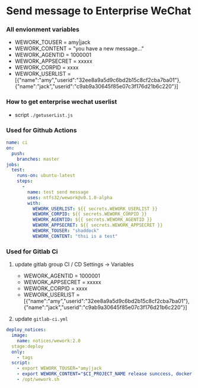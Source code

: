 # Send message to Enterprise WeChat

### All envionment variables

- WEWORK_TOUSER = amy|jack
- WEWORK_CONTENT = "you have a new message..."
- WEWORK_AGENTID = 1000001
- WEWORK_APPSECRET = xxxxx
- WEWORK_CORPID = xxxx
- WEWORK_USERLIST = [{"name":"amy","userid":"32ee8a9a5d9c6bd2b15c8cf2cba7ba01"},{"name":"jack","userid":"c9ab9a30645f85e07c3f176d21b6c220"}]



### How to get enterprise wechat userlist

- script `./getuserList.js`

### Used for Github Actions
``` yaml
name: ci
on:
  push:
    branches: master
jobs:
  test:
    runs-on: ubuntu-latest
    steps:
      -
        name: test send message
        uses: ntfs32/wework@v0.1.0-alpha
        with:
          WEWORK_USERLIST: ${{ secrets.WEWORK_USERLIST }}
          WEWORK_CORPID: ${{ secrets.WEWORK_CORPID }}
          WEWORK_AGENTID: ${{ secrets.WEWORK_AGENTID }}
          WEWORK_APPSECRET: ${{ secrets.WEWORK_APPSECRET }}
          WEWORK_TOUSER: "shaddock"
          WEWORK_CONTENT: "thsi is a test"

```

### Used for Gitlab Ci

1.  update gitlab group CI / CD Settings -> Variables
     - WEWORK_AGENTID = 1000001
     - WEWORK_APPSECRET = xxxxx
     - WEWORK_CORPID = xxxx
     - WEWORK_USERLIST = [{"name":"amy","userid":"32ee8a9a5d9c6bd2b15c8cf2cba7ba01"},{"name":"jack","userid":"c9ab9a30645f85e07c3f176d21b6c220"}]

2. update `gitlab-ci.yml`

``` yaml
deploy_notices:
  image:
    name: notices/wework:2.0
  stage:deploy
  only:
    - tags
  script:
    - export WEWORK_TOUSER="amy|jack
    - export WEWORK_CONTENT="$CI_PROJECT_NAME release sunccess, docker image: $IMAGE_NAME:$CI_COMMIT_TAG"
    - /opt/wework.sh

```
